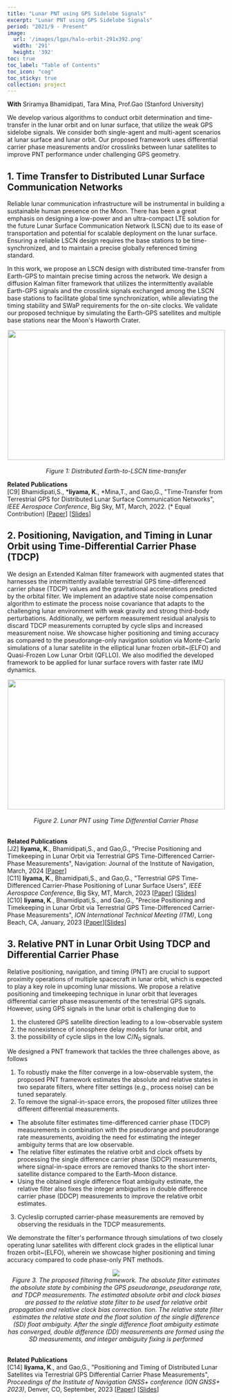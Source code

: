 ```yaml
---
title: "Lunar PNT using GPS Sidelobe Signals"
excerpt: "Lunar PNT using GPS Sidelobe Signals"
period: "2021/9 - Present"
image: 
  url: '/images/lgps/halo-orbit-291x392.png'
  width: '291'
  height: '392'
toc: true
toc_label: "Table of Contents"
toc_icon: "cog"
toc_sticky: true
collection: project
---
```

**With** Sriramya Bhamidipati, Tara Mina, Prof.Gao (Stanford University) <br>

We develop various algorithms to conduct orbit determination and time-transfer in the lunar orbit and on lunar surface, that utilize the weak GPS sidelobe signals. We consider both single-agent and multi-agent scenarios at lunar surface and lunar orbit. Our proposed framework uses differential carrier phase measurements and/or crosslinks between lunar satellites to improve PNT performance under challenging GPS geometry. 

## 1. Time Transfer to Distributed Lunar Surface Communication Networks
Reliable lunar communication infrastructure will be instrumental in building a sustainable human presence on the Moon. There has been a great emphasis on designing a low-power and an ultra-compact LTE solution for the future Lunar Surface Communication Network (LSCN) due to its ease of transportation and potential for scalable deployment on the lunar surface. Ensuring a reliable LSCN design requires the base stations to be time-synchronized, and to maintain a precise globally referenced timing standard. 

In this work, we propose an LSCN design with distributed time-transfer from Earth-GPS to maintain precise timing across the network. We design a diffusion Kalman filter framework that utilizes the intermittently available Earth-GPS signals and the crosslink signals exchanged among the LSCN base stations to facilitate global time synchronization, while alleviating the timing stability and SWaP requirements for the on-site clocks. We validate our proposed technique by simulating the Earth-GPS satellites and multiple base stations near the Moon's Haworth Crater.

<div style="text-align: center;">
<img src = "https://dl.dropboxusercontent.com/s/fjp8p5i8rpnguveo45ucy/lunar_surface_network.png?rlkey=92h4gr7qtoji627pg8qccxqsd&dl=0"
style="height: 300px; width:503px;">
</div>
<br>
<div style="text-align: center;">
<i>Figure 1: Distributed Earth-to-LSCN time-transfer</i>
</div>

**Related Publications** <br>
[C9]  Bhamidipati,S., \***Iiyama, K**., \*Mina,T., and Gao,G., "Time-Transfer from Terrestrial GPS for Distributed Lunar Surface Communication Networks", *IEEE Aerospace Conference*, Big Sky, MT, March, 2022. (* Equal Contribution)  [[Paper](https://ieeexplore.ieee.org/document/9843716)] [[Slides](https://drive.google.com/file/d/1q2TtI9oUaNvA4X3iHQRx7EmVmS0OrKFX/view)]

## 2. Positioning, Navigation, and Timing in Lunar Orbit using Time-Differential Carrier Phase (TDCP)
We design an Extended Kalman filter framework with augmented states that harnesses the intermittently available terrestrial GPS time-differenced carrier phase (TDCP) values and the gravitational accelerations predicted by the orbital filter.
We implement an adaptive state noise compensation algorithm to estimate the process noise covariance that adapts to the challenging lunar environment with weak gravity and strong third-body perturbations.
Additionally, we perform measurement residual analysis to discard TDCP measurements corrupted by cycle slips and increased measurement noise. 
We showcase higher positioning and timing accuracy as compared to the pseudorange-only navigation solution via Monte-Carlo simulations of a lunar satellite in the elliptical lunar frozen orbit~(ELFO) and Quasi-Frozen Low Lunar Orbit (QFLLO). We also modified the developed framework to be applied for lunar surface rovers with faster rate IMU dynamics.

<div style="text-align: center;">
<img src = "https://dl.dropboxusercontent.com/s/2mukqys8v1atpmgfjan9q/v2_tdcp_concept_small.png?rlkey=hsy5e9doqlyzd0bzuhzae7e3m&dl=0"
style="height: 300px; width:503px;">
</div>
<br>
<div style="text-align: center;">
<i>Figure 2. Lunar PNT using Time Differential Carrier Phase</i>
</div>

<br>

**Related Publications** <br>
[J2]  **Iiyama, K**., Bhamidipati,S., and Gao,G., "Precise Positioning and Timekeeping in Lunar Orbit via Terrestrial GPS Time-Differenced Carrier-Phase Measurements", Navigation: Journal of the Institute of Navigation, March, 2024 [[Paper](https://navi.ion.org/content/71/1/navi.635)] <br>
[C11]  **Iiyama, K**., Bhamidipati,S., and Gao,G., "Terrestrial GPS Time-Differenced Carrier-Phase Positioning of Lunar Surface Users", *IEEE Aerospace Conference*, Big Sky, MT, March, 2023 [[Paper](https://drive.google.com/file/d/1KULYi3P5_tvvuyoWFqoC_dM_is_1V7Cz/view?usp=sharing)] [[Slides](https://drive.google.com/file/d/1v3gKyHCCTrFBDLstRb_Yw5Y619EQuwiw/view?usp=sharing)] <br>
[C10]  **Iiyama, K**., Bhamidipati,S., and Gao,G., "Precise Positioning and Timekeeping in Lunar Orbit via Terrestrial GPS Time-Differenced Carrier-Phase Measurements", *ION International Technical Meeting (ITM)*, Long Beach, CA, January, 2023 [[Paper](https://drive.google.com/file/d/1jgQMyomCPNhBYvDtb9MAKGabkehjIgL5/view?usp=sharing)][[Slides](https://drive.google.com/file/d/1Me1eJwT1VHI8-crE6kLqaEKAYND_dzS7/view?usp=sharing)]


## 3. Relative PNT in Lunar Orbit Using TDCP and Differential Carrier Phase
Relative positioning, navigation, and timing (PNT) are crucial to support proximity operations of multiple spacecraft in lunar orbit, which is expected to play a key role in upcoming lunar missions.
We propose a relative positioning and timekeeping technique in lunar orbit that leverages differential carrier phase measurements of the terrestrial GPS signals.
However, using GPS signals in the lunar orbit is challenging due to
1. the clustered GPS satellite direction leading to a low-observable system
2. the nonexistence of ionosphere delay models for lunar orbit, and
3. the possibility of cycle slips in the low $C/N_0$ signals. 

We designed a PNT framework that tackles the three challenges above, as follows
1. To robustly make the filter converge in a low-observable system, the proposed PNT framework estimates the absolute and relative states in two separate filters, where filter settings (e.g., process noise) can be tuned separately. 
2. To remove the signal-in-space errors, the proposed filter utilizes three different differential measurements. 
 - The absolute filter estimates time-differenced carrier phase (TDCP) measurements in combination with the pseudorange and pseudorange rate measurements, avoiding the need for estimating the integer ambiguity terms that are low observable.
 - The relative filter estimates the relative orbit and clock offsets by processing the single difference carrier phase (SDCP) measurements, where signal-in-space errors are removed thanks to the short inter-satellite distance compared to the Earth-Moon distance. 
 - Using the obtained single difference float ambiguity estimate, the relative filter also fixes the integer ambiguities in double difference carrier phase (DDCP) measurements to improve the relative orbit estimates.
3. Cycleslip corrupted carrier-phase measurements are removed by observing the residuals in the TDCP measurements.

We demonstrate the filter's performance through simulations of two closely operating lunar satellites with different clock grades in the elliptical lunar frozen orbit~(ELFO), wherein we showcase higher positioning and timing accuracy compared to code phase-only PNT methods.

<div style="text-align: center;">
<img src = "https://dl.dropboxusercontent.com/s/ssgjshazkvj3oz2b3kzqo/RelativePNTFramework.png?rlkey=wyd1u33rxqnqo921vbqtp73yi&dl=0">
</div>
<div style="text-align: center;">
<i>Figure 3.  The proposed filtering framework. The absolute filter estimates the absolute state by combining the GPS pseudorange, pseudorange
rate, and TDCP measurements. The estimated absolute orbit and clock biases are passed to the relative state filter to be used for relative orbit
propagation and relative clock bias correction. tion. The relative state filter estimates the relative state and the float solution of the single difference
(SD) float ambiguity. After the single difference float ambiguity estimate has converged, double difference (DD) measurements are formed
using the SD measurements, and integer ambiguity fixing is performed </i>
</div>

<br>

**Related Publications** <br>
[C14] **Iiyama, K**.,  and Gao,G., "Positioning and Timing of Distributed Lunar Satellites via Terrestrial GPS Differential Carrier Phase Measurements", *Proceedings of the Institute of Navigation GNSS+ conference (ION GNSS+ 2023)*, Denver, CO, September, 2023 [[Paper](https://drive.google.com/file/d/1cL5lgkM0RPiFzZyaT2CpQ2vhyATat6S7/view)] [[Slides](https://drive.google.com/file/d/1vNk6GMIdG3MgwIJZojvdi_QiUv46VeDr/view)]
